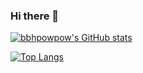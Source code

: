 ### Hi there 👋

<!--
**bbhpowpow/bbhpowpow** is a ✨ _special_ ✨ repository because its `README.md` (this file) appears on your GitHub profile.

Here are some ideas to get you started:

- 🔭 I’m currently working on ...
- 🌱 I’m currently learning ...
- 👯 I’m looking to collaborate on ...
- 🤔 I’m looking for help with ...
- 💬 Ask me about ...
- 📫 How to reach me: ...
- 😄 Pronouns: ...
- ⚡ Fun fact: ...
-->

[![bbhpowpow's GitHub stats](https://github-readme-stats.vercel.app/api?username=bbhpowpow&show_icons=true&count_private=true&theme=tokyonight)](https://github.com/bbhpowpow/bbhpowpow)

[![Top Langs](https://github-readme-stats.vercel.app/api/top-langs/?username=bbhpowpow&layout=compact&theme=tokyonight)](https://github.com/bbhpowpow/bbhpowpow)
